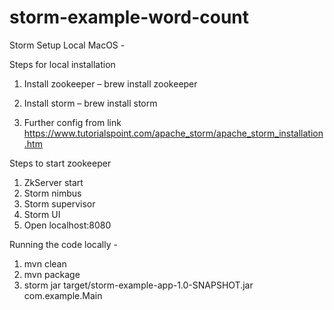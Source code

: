 # storm-example-word-count

Storm Setup Local MacOS - 

Steps for local installation 
1. Install zookeeper – brew install zookeeper 
2. Install storm – brew install storm 
 
3. Further config from link https://www.tutorialspoint.com/apache_storm/apache_storm_installation.htm 
 
Steps to start zookeeper 
1. ZkServer start 
2. Storm nimbus 
3. Storm supervisor 
4. Storm UI 
5. Open localhost:8080

Running the code locally - 
1. mvn clean
2. mvn package
3. storm jar target/storm-example-app-1.0-SNAPSHOT.jar com.example.Main
